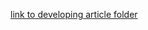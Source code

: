[link to developing article folder](https://github.com/ASU-CPI/github-experiment/tree/master/article) 
